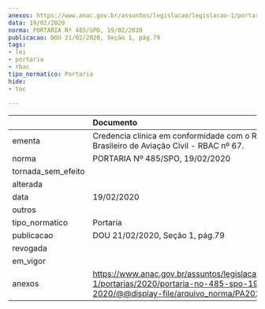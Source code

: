 ```yaml
---
anexos: https://www.anac.gov.br/assuntos/legislacao/legislacao-1/portarias/2020/portaria-no-485-spo-19-02-2020/@@display-file/arquivo_norma/PA2020-0485.pdf
data: 19/02/2020
norma: PORTARIA Nº 485/SPO, 19/02/2020
publicacao: DOU 21/02/2020, Seção 1, pág.79
tags:
- lei
- portaria
- rbac
tipo_normatico: Portaria
hide: 
- toc 
 
---
```


|                    | Documento                                                                                                                                           |
|:-------------------|:----------------------------------------------------------------------------------------------------------------------------------------------------|
| ementa             | Credencia clínica em conformidade com o Regulamento Brasileiro de Aviação Civil - RBAC nº 67.                                                       |
| norma              | PORTARIA Nº 485/SPO, 19/02/2020                                                                                                                     |
| tornada_sem_efeito |                                                                                                                                                     |
| alterada           |                                                                                                                                                     |
| data               | 19/02/2020                                                                                                                                          |
| outros             |                                                                                                                                                     |
| tipo_normatico     | Portaria                                                                                                                                            |
| publicacao         | DOU 21/02/2020, Seção 1, pág.79                                                                                                                     |
| revogada           |                                                                                                                                                     |
| em_vigor           |                                                                                                                                                     |
| anexos             | https://www.anac.gov.br/assuntos/legislacao/legislacao-1/portarias/2020/portaria-no-485-spo-19-02-2020/@@display-file/arquivo_norma/PA2020-0485.pdf |